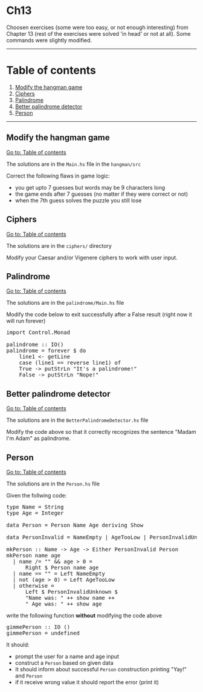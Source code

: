 # Ch13

Choosen exercises (some were too easy, or not enough interesting) from Chapter 13 (rest of the exercises were solved 'in head' or not at all). Some commands were slightly modified.

---

# Table of contents

1. [Modify the hangman game](#modify-the-hangman-game)
2. [Ciphers](#ciphers)
3. [Palindrome](#palindrome)
4. [Better palindrome detector](#better-palindrome-detector)
5. [Person](#person)

---

## Modify the hangman game

[Go to: Table of contents](#table-of-contents)

The solutions are in the `Main.hs` file in the `hangman/src`

Correct the following flaws in game logic:

- you get upto 7 guesses but words may be 9 characters long
- the game ends after 7 guesses (no matter if they were correct or not)
- when the 7th guess solves the puzzle you still lose

## Ciphers

[Go to: Table of contents](#table-of-contents)

The solutions are in the `ciphers/` directory

Modify your Caesar and/or Vigenere ciphers to work with user input.

## Palindrome

[Go to: Table of contents](#table-of-contents)

The solutions are in the `palindrome/Main.hs` file

Modify the code below to exit successfully after a False result (right now it will run forever)

<pre>
import Control.Monad

palindrome :: IO()
palindrome = forever $ do
	line1 <- getLine
	case (line1 == reverse line1) of
	True -> putStrLn "It's a palindrome!"
	False -> putStrLn "Nope!"
</pre>

## Better palindrome detector

[Go to: Table of contents](#table-of-contents)

The solutions are in the `BetterPalindromeDetector.hs` file

Modify the code above so that it correctly recognizes the sentence "Madam I'm Adam" as palindrome.

## Person

[Go to: Table of contents](#table-of-contents)

The solutions are in the `Person.hs` file

Given the follwing code:

<pre>
type Name = String
type Age = Integer

data Person = Person Name Age deriving Show

data PersonInvalid = NameEmpty | AgeTooLow | PersonInvalidUnknown String deriving (Eq, Show)

mkPerson :: Name -> Age -> Either PersonInvalid Person
mkPerson name age
  | name /= "" && age > 0 =
      Right $ Person name age
  | name == "" = Left NameEmpty
  | not (age > 0) = Left AgeTooLow
  | otherwise =
      Left $ PersonInvalidUnknown $
      "Name was: " ++ show name ++
      " Age was: " ++ show age
</pre>

write the following function **without** modifying the code above

<pre>
gimmePerson :: IO ()
gimmePerson = undefined
</pre>

It should:
- prompt the user for a name and age input
- construct a `Person` based on given data
- It should inform about successful `Person` construction printing "Yay!" and `Person`
- if it receive wrong value it should report the error (print it)

